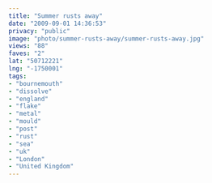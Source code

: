 ```yaml
---
title: "Summer rusts away"
date: "2009-09-01 14:36:53"
privacy: "public"
image: "photo/summer-rusts-away/summer-rusts-away.jpg"
views: "88"
faves: "2"
lat: "50712221"
lng: "-1750001"
tags:
- "bournemouth"
- "dissolve"
- "england"
- "flake"
- "metal"
- "mould"
- "post"
- "rust"
- "sea"
- "uk"
- "London"
- "United Kingdom"
---
```

<a href="http://www.phillprice.com/2009/09/01/summer-rusts-away" rel="nofollow"></a>
